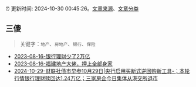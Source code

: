 :alarm_clock: 更新时间: 2024-10-30 00:45:26。[文章来源](/README.md)、[文章分类](/TAGS.md)

## 三傻


> 关键字：`地产`、`房地产`、`银行`、`保险`



- [2023-08-16-银行理财少了2万亿](https://www.aicaijing.com.cn/article/18565) 
- [2023-08-16-福建地产大佬，押上全部身家](https://www.aicaijing.com.cn/article/18567) 
- [2024-10-29-财联社债市早参10月29日|央行启用买断式逆回购新工具-；本轮行情银行理财赎回达1.24万亿；三家房企今日集体从港交所退市](https://www.cls.cn/detail/1840407) 
